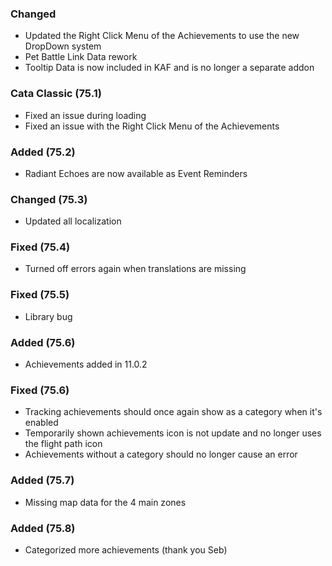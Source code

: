 <p><h3>Changed</h3></p>
<ul>
<li>Updated the Right Click Menu of the Achievements to use the new DropDown system</li>
<li>Pet Battle Link Data rework</li>
<li>Tooltip Data is now included in KAF and is no longer a separate addon</li>
</ul>
<p><h3>Cata Classic (75.1)</h3></p>
<ul>
<li>Fixed an issue during loading</li>
<li>Fixed an issue with the Right Click Menu of the Achievements</li>
</ul>
<p><h3>Added (75.2)</h3></p>
<ul>
<li>Radiant Echoes are now available as Event Reminders</li>
</ul>
<p><h3>Changed (75.3)</h3></p>
<ul>
<li>Updated all localization</li>
</ul>
<p><h3>Fixed (75.4)</h3></p>
<ul>
<li>Turned off errors again when translations are missing</li>
</ul>
<p><h3>Fixed (75.5)</h3></p>
<ul>
<li>Library bug</li>
</ul>
<p><h3>Added (75.6)</h3></p>
<ul>
<li>Achievements added in 11.0.2</li>
</ul>
<p><h3>Fixed (75.6)</h3></p>
<ul>
<li>Tracking achievements should once again show as a category when it's enabled</li>
<li>Temporarily shown achievements icon is not update and no longer uses the flight path icon</li>
<li>Achievements without a category should no longer cause an error</li>
</ul>
<p><h3>Added (75.7)</h3></p>
<ul>
<li>Missing map data for the 4 main zones</li>
</ul>
<p><h3>Added (75.8)</h3></p>
<ul>
<li>Categorized more achievements (thank you Seb)</li>
</ul>